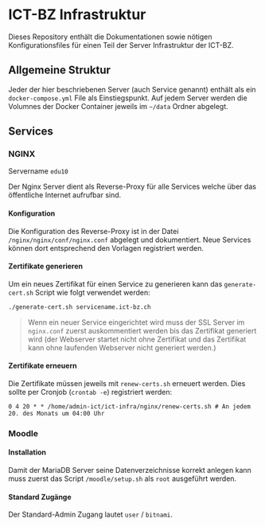 # ICT-BZ Infrastruktur

Dieses Repository enthält die Dokumentationen sowie nötigen Konfigurationsfiles für einen Teil der Server Infrastruktur der ICT-BZ.

## Allgemeine Struktur

Jeder der hier beschriebenen Server (auch Service genannt) enthält als ein `docker-compose.yml` File als Einstiegspunkt. Auf jedem Server werden die Volumnes der Docker Container jeweils im `~/data` Ordner abgelegt.

## Services

### NGINX

Servername `edu10`

Der Nginx Server dient als Reverse-Proxy für alle Services welche über das öffentliche Internet aufrufbar sind.

#### Konfiguration

Die Konfiguration des Reverse-Proxy ist in der Datei `/nginx/nginx/conf/nginx.conf` abgelegt und dokumentiert. Neue Services können dort entsprechend den Vorlagen registriert werden.

#### Zertifikate generieren

Um ein neues Zertifikat für einen Service zu generieren kann das `generate-cert.sh` Script wie folgt verwendet werden:

```sh
./generate-cert.sh servicename.ict-bz.ch
```

> Wenn ein neuer Service eingerichtet wird muss der SSL Server im `nginx.conf` zuerst auskommentiert werden bis das Zertifikat generiert wird (der Webserver startet nicht ohne Zertifikat und das Zertifikat kann ohne laufenden Webserver nicht generiert werden.)

#### Zertifikate erneuern

Die Zertifikate müssen jeweils mit `renew-certs.sh` erneuert werden. Dies sollte per Cronjob (`crontab -e`) registriert werden:

```
0 4 20 * * /home/admin-ict/ict-infra/nginx/renew-certs.sh # An jedem 20. des Monats um 04:00 Uhr
```

### Moodle

#### Installation

Damit der MariaDB Server seine Datenverzeichnisse korrekt anlegen kann muss zuerst das Script `/moodle/setup.sh` als `root` ausgeführt werden.

#### Standard Zugänge

Der Standard-Admin Zugang lautet `user` / `bitnami`.